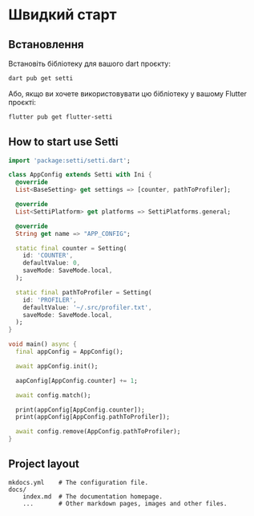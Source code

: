 # Швидкий старт

## Встановлення

Встановіть бібліотеку для вашого dart проєкту:

```sh
dart pub get setti
```

Або, якщо ви хочете використовувати цю бібліотеку у вашому Flutter проєкті:

```sh
flutter pub get flutter-setti
```

## How to start use Setti

```dart
import 'package:setti/setti.dart';

class AppConfig extends Setti with Ini {
  @override
  List<BaseSetting> get settings => [counter, pathToProfiler];

  @override
  List<SettiPlatform> get platforms => SettiPlatforms.general;

  @override
  String get name => "APP_CONFIG";

  static final counter = Setting(
    id: 'COUNTER',
    defaultValue: 0,
    saveMode: SaveMode.local,
  );

  static final pathToProfiler = Setting(
    id: 'PROFILER',
    defaultValue: '~/.src/profiler.txt',
    saveMode: SaveMode.local,
  );
}

void main() async {
  final appConfig = AppConfig();

  await appConfig.init();

  aapConfig[AppConfig.counter] += 1;

  await config.match();

  print(appConfig[AppConfig.counter]);
  print(appConfig[AppConfig.pathToProfiler]);

  await config.remove(AppConfig.pathToProfiler);
}
```

## Project layout

    mkdocs.yml    # The configuration file.
    docs/
        index.md  # The documentation homepage.
        ...       # Other markdown pages, images and other files.
